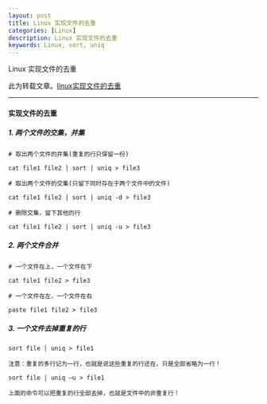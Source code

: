 ```yaml
---
layout: post
title: Linux 实现文件的去重
categories: [Linux]
description: Linux 实现文件的去重
keywords: Linux, sort, uniq
---
```


Linux 实现文件的去重

此为转载文章。[linux实现文件的去重][1]

---
#### 实现文件的去重

##### 1. 两个文件的交集，并集
```
# 取出两个文件的并集(重复的行只保留一份)

cat file1 file2 | sort | uniq > file3

# 取出两个文件的交集(只留下同时存在于两个文件中的文件)

cat file1 file2 | sort | uniq -d > file3

# 删除交集，留下其他的行

cat file1 file2 | sort | uniq -u > file3
```

##### 2. 两个文件合并
```
# 一个文件在上，一个文件在下

cat file1 file2 > file3

# 一个文件在左，一个文件在右

paste file1 file2 > file3
```

##### 3. 一个文件去掉重复的行

```
sort file | uniq > file1

注意：重复的多行记为一行，也就是说这些重复的行还在，只是全部省略为一行！

sort file | uniq –u > file1

上面的命令可以把重复的行全部去掉，也就是文件中的非重复行！
```

[1]: https://www.cnblogs.com/followees/p/7845575.html